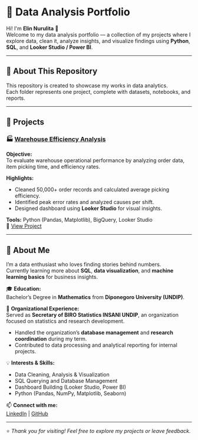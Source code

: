 # 💼 Data Analysis Portfolio

Hi! I'm **Elin Nurulita** 👋  
Welcome to my data analysis portfolio — a collection of my projects where I explore data, clean it, analyze insights, and visualize findings using **Python**, **SQL**, and **Looker Studio / Power BI**.

---

## 🧠 About This Repository
This repository is created to showcase my works in data analytics.  
Each folder represents one project, complete with datasets, notebooks, and reports.

---

## 📂 Projects

### 🏭 [Warehouse Efficiency Analysis](./shoe-warehouse-analysis/)
**Objective:**  
To evaluate warehouse operational performance by analyzing order data, item picking time, and efficiency rates.

**Highlights:**  
- Cleaned 50,000+ order records and calculated average picking efficiency.  
- Identified peak error rates and analyzed causes per shift.  
- Designed dashboard using **Looker Studio** for visual insights.

**Tools:** Python (Pandas, Matplotlib), BigQuery, Looker Studio  
📁 [View Project](./shoe-warehouse-analysis/)

---

## 🧩 About Me
I’m a data enthusiast who loves finding stories behind numbers.  
Currently learning more about **SQL**, **data visualization**, and **machine learning basics** for business insights.  

🎓 **Education:**  
Bachelor’s Degree in **Mathematics** from **Diponegoro University (UNDIP)**.  

🧾 **Organizational Experience:**  
Served as **Secretary of BIRO Statistics INSANI UNDIP**, an organization focused on statistics and research development.  
- Handled the organization’s **database management** and **research coordination** during my term.  
- Contributed to data processing and analytical reporting for internal projects.

💡 **Interests & Skills:**  
- Data Cleaning, Analysis & Visualization  
- SQL Querying and Database Management  
- Dashboard Building (Looker Studio, Power BI)  
- Python (Pandas, NumPy, Matplotlib, Seaborn)

📫 **Connect with me:**  
[LinkedIn](https://www.linkedin.com/in/elin-nurulita-258b082a7/) | [GitHub](https://github.com/elin-nurulita/)

---

⭐ *Thank you for visiting! Feel free to explore my projects or leave feedback.*
